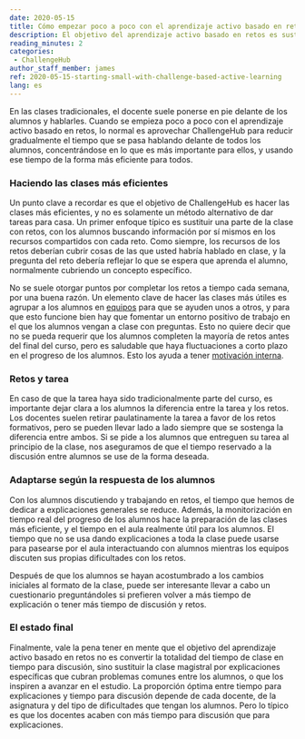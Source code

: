 ```yaml
---
date: 2020-05-15
title: Cómo empezar poco a poco con el aprendizaje activo basado en retos
description: El objetivo del aprendizaje activo basado en retos es sustituir la clase magistral por explicaciones específicas que cubran problemas comunes entre los alumnos
reading_minutes: 2
categories:
 - ChallengeHub
author_staff_member: james
ref: 2020-05-15-starting-small-with-challenge-based-active-learning
lang: es
---
```


En las clases tradicionales, el docente suele ponerse en pie delante de los alumnos y hablarles.
Cuando se empieza poco a poco con el aprendizaje activo basado en retos, lo normal es aprovechar ChallengeHub para reducir gradualmente el tiempo que se pasa hablando delante de todos los alumnos,
concentrándose en lo que es más importante para ellos, y usando ese tiempo de la forma más eficiente para todos.

### Haciendo las clases más eficientes

Un punto clave a recordar es que el objetivo de ChallengeHub es hacer las clases más eficientes, y no es solamente un método alternativo de dar tareas para casa.
Un primer enfoque típico es sustituir una parte de la clase con retos,
con los alumnos buscando información por sí mismos en los recursos compartidos con cada reto.
Como siempre, los recursos de los retos deberían cubrir cosas de las que usted habría hablado en clase, y la pregunta del reto debería reflejar lo que se espera que aprenda el alumno, normalmente cubriendo un concepto específico.

No se suele otorgar puntos por completar los retos a tiempo cada semana, por una buena razón.
Un elemento clave de hacer las clases más útiles es agrupar a los alumnos en [equipos]( /2020/04/10/announcing-study-teams/ ) para que se ayuden unos a otros, y para que esto funcione bien hay que fomentar un entorno positivo de trabajo en el que los alumnos vengan a clase con preguntas.
Esto no quiere decir que no se pueda requerir que los alumnos completen la mayoría de retos antes del final del curso, pero es saludable que haya fluctuaciones a corto plazo en el progreso de los alumnos. Esto los ayuda a tener [motivación interna]( /2019/08/10/two-key-elements-for-effective-cbal/ ).

### Retos y tarea

En caso de que la tarea haya sido tradicionalmente parte del curso, es importante dejar clara a los alumnos la diferencia entre la tarea y los retos.
Los docentes suelen retirar paulatinamente la tarea a favor de los retos formativos, pero se pueden llevar lado a lado siempre que se sostenga la diferencia entre ambos.
Si se pide a los alumnos que entreguen su tarea al principio de la clase, nos aseguramos de que el tiempo reservado a la discusión entre alumnos se use de la forma deseada.

### Adaptarse según la respuesta de los alumnos

Con los alumnos discutiendo y trabajando en retos, el tiempo que hemos de dedicar a explicaciones generales se reduce.
Además, la monitorización en tiempo real del progreso de los alumnos hace la preparación de las clases más eficiente, y el tiempo en el aula realmente útil para los alumnos.
El tiempo que no se usa dando explicaciones a toda la clase puede usarse para pasearse por el aula interactuando con alumnos mientras los equipos discuten sus propias dificultades con los retos.

Después de que los alumnos se hayan acostumbrado a los cambios iniciales al formato de la clase, puede ser interesante llevar a cabo un cuestionario preguntándoles si prefieren volver a más tiempo de explicación o tener más tiempo de discusión y retos.

### El estado final

Finalmente, vale la pena tener en mente que el objetivo del aprendizaje activo basado en retos no es convertir la totalidad del tiempo de clase en tiempo para discusión, sino sustituir la clase magistral por explicaciones específicas que cubran problemas comunes entre los alumnos, o que los inspiren a avanzar en el estudio.
La proporción óptima entre tiempo para explicaciones y tiempo para discusión depende de cada docente, de la asignatura y del tipo de dificultades que tengan los alumnos. Pero lo típico es que los docentes acaben con más tiempo para discusión que para explicaciones.
